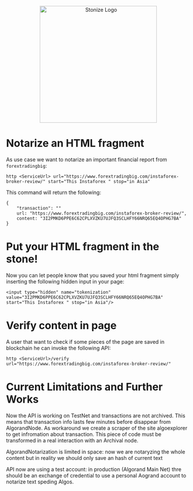 <p align="center">
  <a href="http://stonize.com/" target="blank"><img src="https://stonize.com/static/media/logo_2.b1e2c59b.png" width="320" alt="Stonize Logo" /></a>
</p>

# Notarize an HTML fragment

As use case we want to notarize an important financial report from `forextradingbig`:

```
http <ServiceUrl> url="https://www.forextradingbig.com/instaforex-broker-review/" start="This Instaforex " stop="in Asia"
```

This command will return the following:

```
{
    "transaction": ""   
    url: "https://www.forextradingbig.com/instaforex-broker-review/",
    content: "3I2PMKD6PPE6C62CPLXVZKU7UJFQ3SCLHFY66NRQ65EQ4OPHG7BA"
}
```

# Put your HTML fragment in the stone!

Now you can let people know that you saved your html fragment simply inserting the following hidden input in your page:

```
<input type="hidden" name="tokenization" value="3I2PMKD6PPE6C62CPLXVZKU7UJFQ3SCLHFY66NRQ65EQ4OPHG7BA" start="This Instaforex " stop="in Asia"/>
```

# Verify content in page 

A user that want to check if some pieces of the page are saved in blockchain he can invoke the following API:

```
http <ServiceUrl>/verify url="https://www.forextradingbig.com/instaforex-broker-review/"
```

# Current Limitations and Further Works

Now the API is working on TestNet and transactions are not archived. 
This means that transaction info lasts few minutes before disappear from AlgorandNode.
As workaround we create a scraper of the site algoexplorer to get infromation about transaction.
This piece of code must be transformed in a real interaction with an Archival node.

AlgorandNotarization is limited in space: now we are notaryzing the whole content but in reality
we should only save an hash of current text

API now are using a test account: in production (Algorand Main Net) thre should be an exchange
of credential to use a personal Aogrand account to notarize text speding Algos.



